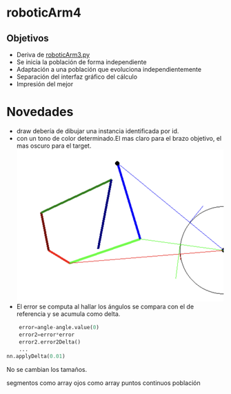 # roboticArm4

## Objetivos
* Deriva de [roboticArm3.py](roboticArm3.md)
* Se inicia la población de forma independiente
* Adaptación a una población que evoluciona independientemente
* Separación del interfaz gráfico del cálculo
* Impresión del mejor

# Novedades
* draw debería de dibujar una instancia identificada por id. 
* con un tono de color determinado.El mas claro para el brazo objetivo, el mas oscuro para el target.
![Tono color](assets/image.png)
* El error se computa al hallar los ángulos se compara con el de referencia y se acumula como delta.
```python
    error=angle-angle.value(0)
    error2=error*error
    error2.error2Delta()
    ...
nn.applyDelta(0.01)
```
No se cambian los tamaños.

segmentos como array
ojos como array
puntos continuos
población